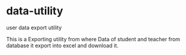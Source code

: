 # data-utility
user data export utility

This is a Exporting utility from where Data of student and teacher from database it export into excel and download it.
